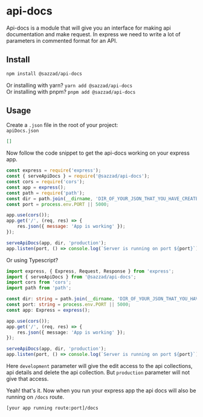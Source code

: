 # api-docs

Api-docs is a module that will give you an interface for making api documentation and make request. In express we need to write a lot of parameters in commented format for an API.

## Install

```sh
npm install @sazzad/api-docs
```

Or installing with yarn? `yarn add @sazzad/api-docs` <br>
Or installing with pnpm? `pnpm add @sazzad/api-docs`

## Usage

Create a `.json` file in the root of your project: <br>
`apiDocs.json`

```json
[]
```

Now follow the code snippet to get the api-docs working on your express app.

```javascript
const express = require('express');
const { serveApiDocs } = require('@sazzad/api-docs');
const cors = require('cors');
const app = express();
const path = require('path');
const dir = path.join(__dirname, 'DIR_OF_YOUR_JSON_THAT_YOU_HAVE_CREATED_BEFORE');
const port = process.env.PORT || 5000;

app.use(cors());
app.get('/', (req, res) => {
    res.json({ message: 'App is working' });
});

serveApiDocs(app, dir, 'production');
app.listen(port, () => console.log(`Server is running on port ${port}`));
```

Or using Typescript?

```typescript
import express, { Express, Request, Response } from 'express';
import { serveApiDocs } from '@sazzad/api-docs';
import cors from 'cors';
import path from 'path';

const dir: string = path.join(__dirname, 'DIR_OF_YOUR_JSON_THAT_YOU_HAVE_CREATED_BEFORE');
const port: string = process.env.PORT || 5000;
const app: Express = express();

app.use(cors());
app.get('/', (req, res) => {
    res.json({ message: 'App is working' });
});

serveApiDocs(app, dir, 'production');
app.listen(port, () => console.log(`Server is running on port ${port}`));
```

Here `development` parameter will give the edit access to the api collections, api details and delete the api collection. But `production` parameter will not give that access.

Yeah! that's it. Now when you run your express app the api docs will also be running on `/docs` route.

```
[your app running route:port]/docs
```
